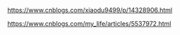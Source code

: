 https://www.cnblogs.com/xiaodu9499/p/14328906.html

https://www.cnblogs.com/my_life/articles/5537972.html